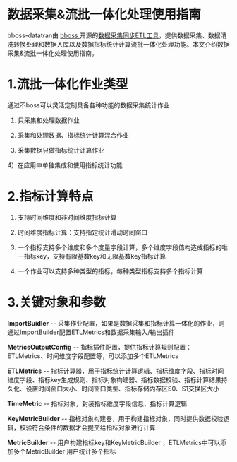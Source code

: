 # 数据采集&流批一体化处理使用指南

bboss-datatran由 [bboss ](https://www.bbossgroups.com)开源的[数据采集同步ETL工具](db-es-tool.md)，提供数据采集、数据清洗转换处理和数据入库以及数据指标统计计算流批一体化处理功能。本文介绍数据采集&流批一体化处理使用指南。	

# 1.流批一体化作业类型

通过不boss可以灵活定制具备各种功能的数据采集统计作业

1) 只采集和处理数据作业

2) 采集和处理数据、指标统计计算混合作业

3) 采集数据只做指标统计计算作业

4）在应用中单独集成和使用指标统计功能

# 2.指标计算特点

1) 支持时间维度和非时间维度指标计算

2) 时间维度指标计算：支持指定统计滑动时间窗口

3) 一个指标支持多个维度和多个度量字段计算，多个维度字段值构造成指标的唯一指标key，支持有限基数key和无限基数key指标计算   

4) 一个作业可以支持多种类型的指标，每种类型指标支持多个指标计算

# 3.关键对象和参数

**ImportBuidler** -- 采集作业配置，如果是数据采集和指标计算一体化的作业，则通过ImportBuilder配置ETLMetrics和数据采集输入/输出插件

**MetricsOutputConfig** -- 指标插件配置，提供指标计算规则配置：ETLMetrics、时间维度字段配置等，可以添加多个ETLMetrics

**ETLMetrics** -- 指标计算器，用于指标统计计算逻辑、指标维度字段、指标时间维度字段、指标key生成规则、指标对象构建器、指标数据校验、指标计算结果持久化、设置时间窗口大小、时间窗口类型、指标存储内存区S0、S1交换区大小

**TimeMetric**  -- 指标对象，封装指标维度字段信息、指标计算逻辑

**KeyMetricBuilder**  -- 指标对象构建器，用于构建指标对象，同时提供数据校验逻辑，校验符合条件的数据才会提交给指标对象进行计算

**MetricBuilder** -- 用户构建指标key和KeyMetricBuilder ，ETLMetrics中可以添加多个MetricBuilder 用户统计多个指标




